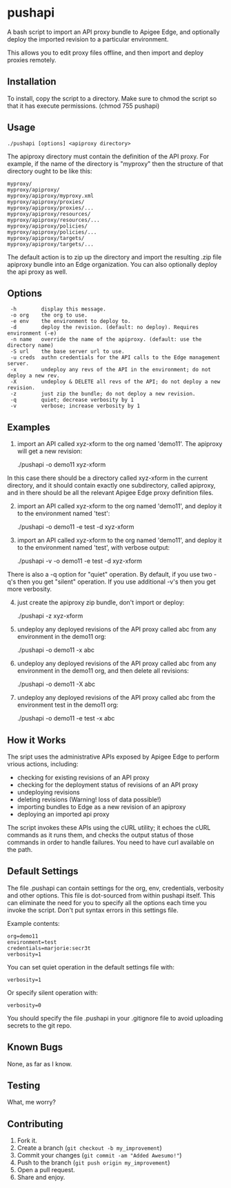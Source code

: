 pushapi
=======

A bash script to import an API proxy bundle to Apigee Edge, and 
optionally deploy the imported revision to a particular environment. 

This allows you to edit proxy files offline, and then import and deploy
proxies remotely. 

Installation
-----------

To install, copy the script to a directory. Make sure to chmod the script so that it has execute permissions. (chmod 755 pushapi) 


Usage
-----

    ./pushapi [options] <apiproxy directory>

The apiproxy directory must contain the definition of the API proxy. For
example, if the name of the directory is "myproxy" then the structure of
that directory ought to be like this:

    myproxy/
    myproxy/apiproxy/
    myproxy/apiproxy/myproxy.xml
    myproxy/apiproxy/proxies/
    myproxy/apiproxy/proxies/...
    myproxy/apiproxy/resources/
    myproxy/apiproxy/resources/...
    myproxy/apiproxy/policies/
    myproxy/apiproxy/policies/...
    myproxy/apiproxy/targets/
    myproxy/apiproxy/targets/...


The default action is to zip up the directory and import the resulting .zip file apiproxy bundle into an Edge organization.  You can also optionally deploy the api proxy as well. 

Options
------- 

     -h        display this message.
     -o org    the org to use.
     -e env    the environment to deploy to.
     -d        deploy the revision. (default: no deploy). Requires environment (-e)
     -n name   override the name of the apiproxy. (default: use the directory name)
     -S url    the base server url to use.
     -u creds  authn credentials for the API calls to the Edge management server.
     -x        undeploy any revs of the API in the environment; do not deploy a new rev.
     -X        undeploy & DELETE all revs of the API; do not deploy a new revision.
     -z        just zip the bundle; do not deploy a new revision.
     -q        quiet; decrease verbosity by 1
     -v        verbose; increase verbosity by 1

   
Examples 
--------

1. import an API called xyz-xform to the org named 'demo11'. The apiproxy will get a new revision:

    ./pushapi  -o demo11 xyz-xform


  In this case there should be a directory called xyz-xform in the
  current directory, and it should contain exactly one
  subdirectory, called apiproxy, and in there should be all the
  relevant Apigee Edge proxy definition files.

2. import an API called xyz-xform to the org named 'demo11', and deploy it to the environment named 'test':

    ./pushapi -o demo11 -e test -d xyz-xform


3. import an API called xyz-xform to the org named 'demo11', and deploy it to the environment named 'test', with verbose output:

    ./pushapi -v -o demo11 -e test -d xyz-xform

  There is also a -q option for "quiet" operation.  By default, if you
  use two -q's then you get "silent" operation. If you use additional -v's
  then you get more verbosity. 

4. just create the apiproxy zip bundle, don't import or deploy: 

    ./pushapi -z xyz-xform

5. undeploy any deployed revisions of the API proxy called abc from any environment in the demo11 org:

    ./pushapi  -o demo11 -x abc

6. undeploy any deployed revisions of the API proxy called abc from any environment in the demo11 org, and then delete all revisions:

    ./pushapi  -o demo11 -X  abc

7. undeploy any deployed revisions of the API proxy called abc from the environment test in the demo11 org:

    ./pushapi  -o demo11 -e test -x abc



How it Works
------------

The sript uses the administrative APIs exposed by Apigee Edge to perform vrious actions, including:

 - checking for existing revisions of an API proxy
 - checking for the deployment status of revisions of an API proxy
 - undeploying revisions
 - deleting revisions (Warning! loss of data possible!)
 - importing bundles to Edge as a new revision of an apiproxy
 - deploying an imported api proxy

The script invokes these APIs using the cURL utility; it echoes the cURL commands as it runs
them, and checks the output status of those commands in order to handle
failures. You need to have curl available on the path.


Default Settings
----------------

The file .pushapi can contain settings for the org, env,
credentials, verbosity and other options. This file is dot-sourced from
within pushapi itself. This can eliminate the need for you to
specify all the options each time you invoke the script. Don't
put syntax errors in this settings file.

Example contents:

    org=demo11
    environment=test
    credentials=marjorie:secr3t
    verbosity=1

You can set quiet operation in the default settings file with:

    verbosity=1

Or specify silent operation with:

    verbosity=0

You should specify the file .pushapi in your .gitignore file to
avoid uploading secrets to the git repo.


Known Bugs
----------

None, as far as I know.


Testing
-------

What, me worry?


Contributing
------------

1. Fork it.
2. Create a branch (`git checkout -b my_improvement`)
3. Commit your changes (`git commit -am "Added Awesumo!"`)
4. Push to the branch (`git push origin my_improvement`)
5. Open a pull request.
6. Share and enjoy.
